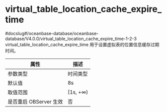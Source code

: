 virtual_table_location_cache_expire_time 
=============================================================
#docslug#/oceanbase-database/oceanbase-database/V4.0.0/virtual_table_location_cache_expire_time-1-2-3
virtual_table_location_cache_expire_time 用于设置虚拟表的位置信息缓存过期时间。


|      **属性**      |  **描述**   |
|------------------|-----------|
| 参数类型             | 时间类型      |
| 默认值              | 8s        |
| 取值范围             | \[1s, +∞) |
| 是否重启 OBServer 生效 | 否         |



